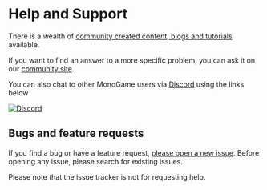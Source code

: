 # Help and Support

There is a wealth of [community created content, blogs and tutorials](tutorials.md) available.

If you want to find an answer to a more specific problem, you can ask it on our [community site](https://community.monogame.net/).

You can also chat to other MonoGame users via  [Discord](https://discord.gg/xCehJFD) using the links below

[![Discord](~/images/third_party/discordlogo.png)](https://discord.gg/xCehJFD)

## Bugs and feature requests

If you find a bug or have a feature request, [please open a new issue](https://github.com/mono/monogame/issues). Before opening any issue, please search for existing issues.

Please note that the issue tracker is not for requesting help.
